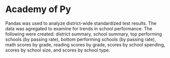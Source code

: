 # Academy of Py
Pandas was used to analyze district-wide standardized test results. The data was agregated to examine for trends in school performance. The following were created: district summary, school summary, top performing schools (by passing rate), bottom performing schools (by passing rate), math scores by grade, reading scores by grade, scores by school spending, scores by school size, and scores by school type.
